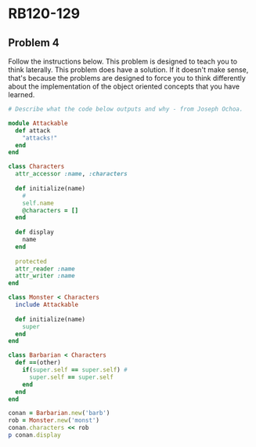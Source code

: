 # RB120-129
## Problem 4

Follow the instructions below. This problem is designed to teach you to think laterally. This problem does have a solution. If it doesn't make sense, that's because the problems are designed to force you to think differently about the implementation of the object oriented concepts that you have learned.  

```ruby
# Describe what the code below outputs and why - from Joseph Ochoa.

module Attackable
  def attack
    "attacks!"
  end
end

class Characters
  attr_accessor :name, :characters 
  
  def initialize(name) 
    #
    self.name 
    @characters = [] 
  end
  
  def display
    name
  end
  
  protected 
  attr_reader :name
  attr_writer :name
end

class Monster < Characters
  include Attackable
  
  def initialize(name)
    super
  end
end

class Barbarian < Characters
  def ==(other)
    if(super.self == super.self) # 
      super.self == super.self
    end
  end
end

conan = Barbarian.new('barb') 
rob = Monster.new('monst')
conan.characters << rob
p conan.display
```
